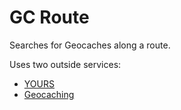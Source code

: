# GC Route

Searches for Geocaches along a route.

Uses two outside services:
 - [YOURS](https://wiki.openstreetmap.org/wiki/YOURS)
 - [Geocaching](https://www.geocaching.com)
